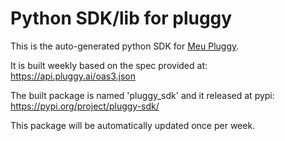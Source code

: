 # Python SDK/lib for pluggy

This is the auto-generated python SDK for [Meu Pluggy](https://github.com/pluggyai/meu-pluggy).

It is built weekly based on the spec provided at: https://api.pluggy.ai/oas3.json

The built package is named 'pluggy_sdk' and it released at pypi: https://pypi.org/project/pluggy-sdk/

This package will be automatically updated once per week.
